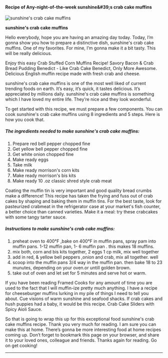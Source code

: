             

#### Recipe of Any-night-of-the-week sunshine&amp;#39;s crab cake muffins

![sunshine's crab cake muffins](https://img-global.cpcdn.com/recipes/6378173633658880/751x532cq70/sunshines-crab-cake-muffins-recipe-main-photo.jpg)

**sunshine's crab cake muffins**

Hello everybody, hope you are having an amazing day today. Today, I’m gonna show you how to prepare a distinctive dish, sunshine's crab cake muffins. One of my favorites. For mine, I’m gonna make it a bit tasty. This will be really delicious.

Enjoy this easy Crab Stuffed Corn Muffins Recipe! Savory Bacon & Crab Bread Pudding Benedict - Like Crab Cake Benedict, Only More Awesome. Delicious English muffin recipe made with fresh crab and cheese.

sunshine's crab cake muffins is one of the most well liked of current trending foods on earth. It’s easy, it’s quick, it tastes delicious. It’s appreciated by millions daily. sunshine's crab cake muffins is something which I have loved my entire life. They’re nice and they look wonderful.

To get started with this recipe, we must prepare a few components. You can cook sunshine's crab cake muffins using 8 ingredients and 5 steps. Here is how you cook that.

##### The ingredients needed to make sunshine's crab cake muffins:

1.  Prepare red bell pepper chopped fine
2.  Get yellow bell pepper chopped fine
3.  Get white onion chopped fine
4.  Make ready eggs
5.  Take milk
6.  Make ready morrison's corn kits
7.  Make ready morrison's bis kits
8.  Make ready 10 .oz classic shred style crab meat

Coating the muffin tin is very important and good quality bread crumbs make a difference! This recipe has taken the frying and fuss out of crab cakes by shaping and baking them in muffin tins. For the best taste, look for pasteurized crabmeat in the refrigerator case at your market's fish counter, a better choice than canned varieties. Make it a meal: try these crabcakes with some tangy tarter sauce.

##### Instructions to make sunshine's crab cake muffins:

1.  preheat oven to 400°F ,bake on 400°F in muffin pans, spray pam into muffin pans. 1-12 muffin pan, 1- 6 muffin pan . this makes 18 muffins.
2.  mix both, corn and bis kits together, 2 eggs 1 cp milk, mix well together
3.  add in red, & yellow bell peppers ,onion and crab, mix all together. well
4.  scoop into the muffin pans 3/4 way in the muffin pan. then bake 18 to 23 munutes, depending on your oven.or untill golden brown.
5.  take out of oven and let set for 5 minutes and serve hot or warm.

If you have been reading Framed Cooks for any amount of time you are used to the fact that I will muffin-ize pretty much anything. I have a recipe for cheeseburger muffins lurking in my pile of things I need to tell you about. Cue visions of warm sunshine and seafood shacks. If crab cakes and hush puppies had a baby, it would be this recipe. Crab Cake Sliders with Spicy Aioli Sauce.

So that is going to wrap this up for this exceptional food sunshine's crab cake muffins recipe. Thank you very much for reading. I am sure you can make this at home. There’s gonna be more interesting food at home recipes coming up. Don’t forget to bookmark this page on your browser, and share it to your loved ones, colleague and friends. Thanks again for reading. Go on get cooking!

* * *